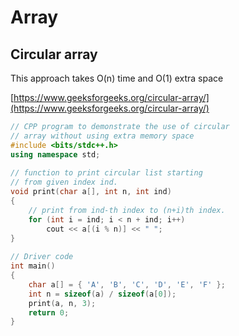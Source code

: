 # Array

## Circular array

This approach takes O\(n\) time and O\(1\) extra space

[https://www.geeksforgeeks.org/circular-array/](https://www.geeksforgeeks.org/circular-array/) 

```cpp
// CPP program to demonstrate the use of circular
// array without using extra memory space
#include <bits/stdc++.h>
using namespace std;
 
// function to print circular list starting
// from given index ind.
void print(char a[], int n, int ind)
{
    // print from ind-th index to (n+i)th index.
    for (int i = ind; i < n + ind; i++)
        cout << a[(i % n)] << " ";
}
 
// Driver code
int main()
{
    char a[] = { 'A', 'B', 'C', 'D', 'E', 'F' };
    int n = sizeof(a) / sizeof(a[0]);
    print(a, n, 3);
    return 0;
}
```

